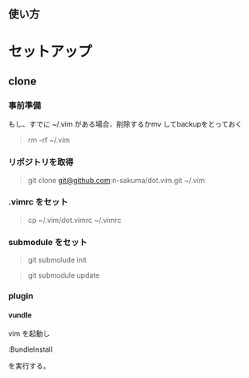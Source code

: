 使い方
---------------

# セットアップ

## clone

### 事前準備

もし、すでに ~/.vim がある場合、削除するかmv してbackupをとっておく

> rm -rf ~/.vim

### リポジトリを取得

> git clone git@github.com:n-sakuma/dot.vim.git ~/.vim

### .vimrc をセット

> cp ~/.vim/dot.vimrc ~/.vimrc

### submodule をセット

> git submolude init

> git submodule update


### plugin
#### vundle 

vim を起動し

:BundleInstall

を実行する。

